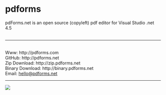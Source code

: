 # pdforms
pdForms.net is an open source (copyleft) pdf editor for Visual Studio .net 4.5
<br/>
<br/>
<hr/>
<br/>Www: http://pdforms.com
<br/>GitHub: http://pdforms.net
<br/>Zip Download: http://zip.pdforms.net
<br/>Binary Download: http://binary.pdforms.net
<br/>Email: <a href="mailto:hello@pdforms.net?subject=pdForms.net">hello@pdforms.net</a>
<br/>
<hr/>
<a href="http://pdforms.com/images/screenshot-003.png" target="_blank">
  <img src="http://pdforms.com/images/screenshot-pdformsNet.png"/>
</a>
